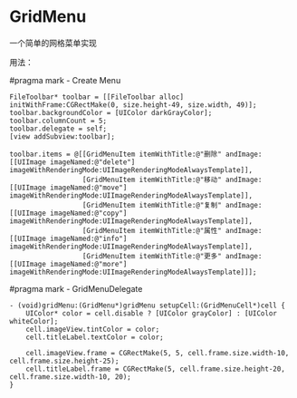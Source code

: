 # GridMenu
一个简单的网格菜单实现

用法：

#pragma mark - Create Menu

    FileToolbar* toolbar = [[FileToolbar alloc] initWithFrame:CGRectMake(0, size.height-49, size.width, 49)];
    toolbar.backgroundColor = [UIColor darkGrayColor];
    toolbar.columnCount = 5;
    toolbar.delegate = self;
    [view addSubview:toolbar];
    
    toolbar.items = @[[GridMenuItem itemWithTitle:@"删除" andImage:[[UIImage imageNamed:@"delete"] imageWithRenderingMode:UIImageRenderingModeAlwaysTemplate]],
                      [GridMenuItem itemWithTitle:@"移动" andImage:[[UIImage imageNamed:@"move"] imageWithRenderingMode:UIImageRenderingModeAlwaysTemplate]],
                      [GridMenuItem itemWithTitle:@"复制" andImage:[[UIImage imageNamed:@"copy"] imageWithRenderingMode:UIImageRenderingModeAlwaysTemplate]],
                      [GridMenuItem itemWithTitle:@"属性" andImage:[[UIImage imageNamed:@"info"] imageWithRenderingMode:UIImageRenderingModeAlwaysTemplate]],
                      [GridMenuItem itemWithTitle:@"更多" andImage:[[UIImage imageNamed:@"more"] imageWithRenderingMode:UIImageRenderingModeAlwaysTemplate]]];

#pragma mark - GridMenuDelegate

    - (void)gridMenu:(GridMenu*)gridMenu setupCell:(GridMenuCell*)cell {
        UIColor* color = cell.disable ? [UIColor grayColor] : [UIColor whiteColor];
        cell.imageView.tintColor = color;
        cell.titleLabel.textColor = color;

        cell.imageView.frame = CGRectMake(5, 5, cell.frame.size.width-10, cell.frame.size.height-25);
        cell.titleLabel.frame = CGRectMake(5, cell.frame.size.height-20, cell.frame.size.width-10, 20);
    }
